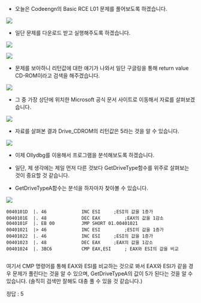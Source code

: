 - 오늘은 Codeengn의 Basic RCE L01 문제를 풀어보도록 하겠습니다.


![](https://images.velog.io/images/dsph9245/post/e7f6c783-7253-4fb9-a3c2-26c53b66f0f6/%E1%84%89%E1%85%B3%E1%84%8F%E1%85%B3%E1%84%85%E1%85%B5%E1%86%AB%E1%84%89%E1%85%A3%E1%86%BA%202022-01-04%20%E1%84%8B%E1%85%A9%E1%84%8C%E1%85%A5%E1%86%AB%2012.28.02.png)

- 일단 문제를 다운로드 받고 실행해주도록 하겠습니다.

![](https://images.velog.io/images/dsph9245/post/6b9780b6-42e1-4f85-b9d1-509bd43d8e79/1.png)

![](https://images.velog.io/images/dsph9245/post/e82da879-b9bf-4239-a144-11027311a92d/2.png)

- 문제를 보아하니 리턴값에 대한 얘기가 나와서 일단 구글링을 통해 return value CD-ROM이라고 검색을 해주겠습니다.

![](https://images.velog.io/images/dsph9245/post/aacd3061-4a2f-4fa4-a1c0-69de09c39c6d/3.png)

- 그 중 가장 상단에 위치한 Microsoft 공식 문서 사이트로 이동해서 자료를 살펴보겠습니다.

![](https://images.velog.io/images/dsph9245/post/b7ab099c-4380-4080-b61f-7702358dbbab/4.png)

- 자료를 살펴본 결과 Drive_CDROM의 리턴값은 5라는 것을 알 수 있습니다.

![](https://images.velog.io/images/dsph9245/post/2d0ed14f-2654-4b82-8d7a-509c94a53846/5.png)

- 이제 Ollydbg를 이용해서 프로그램을 분석해보도록 하겠습니다.

- 일단, 제 생각에는 제일 먼저 다른 것보다 GetDriveType함수를 위주로 살펴보는 것이 중요할 것 같습니다.

- GetDriveTypeA함수는 분석을 하자마자 찾아볼 수 있습니다.

![](https://images.velog.io/images/dsph9245/post/c90ef640-a1a5-4a1a-8b51-5b0cc8b50fe1/6.png)


```
0040101D  |. 46             INC ESI		;ESI의 값을 1증가
0040101E  |. 48             DEC EAX 		;EAX의 값을 1감소
0040101F  |. EB 00          JMP SHORT 01.00401021
00401021  |> 46             INC ESI 		;ESI의 값을 1증가
00401022  |. 46             INC ESI		;ESI의 값을 1증가
00401023  |. 48             DEC EAX		;EAX의 값을 1감소
00401024  |. 3BC6           CMP EAX,ESI		; EAX와 ESI의 값을 비교


```

여기서 CMP 명령어를 통해 EAX와 ESI를 비교하는 것으로 봐서 EAX와 ESI가 같을 경우 문제가 풀린다는 것을 알 수 있으며, GetDriveTypeA의 값이 5가 된다는 것을 알 수 있습니다. (솔직히 검색만 잘해도 대충 풀 수 있을 것 같습니다.)

정답 : 5



